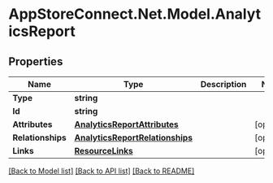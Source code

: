 # AppStoreConnect.Net.Model.AnalyticsReport

## Properties

Name | Type | Description | Notes
------------ | ------------- | ------------- | -------------
**Type** | **string** |  | 
**Id** | **string** |  | 
**Attributes** | [**AnalyticsReportAttributes**](AnalyticsReportAttributes.md) |  | [optional] 
**Relationships** | [**AnalyticsReportRelationships**](AnalyticsReportRelationships.md) |  | [optional] 
**Links** | [**ResourceLinks**](ResourceLinks.md) |  | [optional] 

[[Back to Model list]](../README.md#documentation-for-models) [[Back to API list]](../README.md#documentation-for-api-endpoints) [[Back to README]](../README.md)

